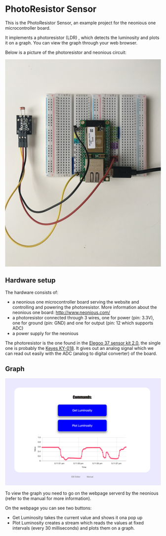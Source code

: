 # PhotoResistor Sensor

This is the PhotoResistor Sensor, an example project for the neonious one microcontroller board.

It implements a photoresistor (LDR) , which detects the luminosity and plots it on a graph. You can view the graph through your web browser.

Below is a picture of the photoresistor and neonious circuit:

![A picture of a neonious one attached on a breadboard which is connected to a photoresistor through 3 wires, one for power, one for ground and one for output](images/circuit.jpg)


## Hardware setup

The hardware consists of:

- a neonious one microcontroller board serving the website and controlling and powering the photoresistor. More information about the neonious one board: http://www.neonious.com/
- a photoresistor connected through 3 wires, one for power (pin: 3.3V), one for ground (pin: GND) and one for output (pin: 12 which supports ADC)
- a power supply for the neonious

The photoresistor is the one found in the [Elegoo 37 sensor kit 2.0](https://www.elegoo.com/product/elegoo-upgraded-37-in-1-sensor-modules-kit-v2-0/), the single one is probably the [Keyes KY-018](https://hobbyking.com/en_us/keyes-ky-018-photo-resistor-module-for-arduino.html?countrycode=GB&gclid=CjwKCAiAiJPkBRAuEiwAEDXZZVvc6XYRDjC119exjVaXKBGphm-L4dZhsPj6up8Ck4JsC5H3hmgeoxoCDasQAvD_BwE&gclsrc=aw.ds&___store=en_us). It gives out an analog signal which we can read out easily with the ADC (analog to digital converter) of the board.

## Graph

![A picture of the graph that is plotted when the light intesity changes, a trough is whenthe light decreases and a spike is when it increases](images/graph_browser.png)

To view the graph you need to go on the webpage serverd by the neonious (refer to the manual for more information). 

On the webpage you can see two buttons:
- Get Luminosity takes the current value and shows it ona pop up
- Plot Luminosity creates a stream which reads the values at fixed intervals (every 30 milliseconds) and plots them on a graph.